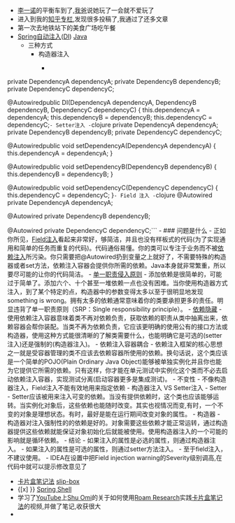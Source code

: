 - [李一诺](<李一诺.md>)的平衡车到了,[我爸](<我爸.md>)说她玩了一会就不爱玩了
- 进入到我的[知乎专栏](<知乎专栏.md>),发现很多投稿了,我通过了还多文章
- 第一次去地铁站下的美食广场吃午餐
- [Spring](<Spring.md>)[自动注入](<自动注入.md>)([DI](<DI.md>)) [Java](<Java.md>)
    - 三种方式
        - 构造器注入
            - ```clojure
private DependencyA dependencyA;
private DependencyB dependencyB;
private DependencyC dependencyC;

@Autowiredpublic DI(DependencyA dependencyA, DependencyB dependencyB, DependencyC dependencyC) {
    this.dependencyA = dependencyA;
    this.dependencyB = dependencyB;
    this.dependencyC = dependencyC;```
        - Setter注入
            - ```clojure
private DependencyA dependencyA;
private DependencyB dependencyB;
private DependencyC dependencyC;

@Autowiredpublic void setDependencyA(DependencyA dependencyA) {
    this.dependencyA = dependencyA;
}

@Autowiredpublic void setDependencyB(DependencyB dependencyB) {
    this.dependencyB = dependencyB;
}

@Autowiredpublic void setDependencyC(DependencyC dependencyC) {
    this.dependencyC = dependencyC;
}```
        - Field 注入
            - ```clojure
@Autowired
private DependencyA dependencyA;

@Autowired
private DependencyB dependencyB;

@Autowired
private DependencyC dependencyC;```
    - ### 问题是什么
        - 正如你所见，[Field注入](<Field注入.md>)看起来非常好，够简洁，并且也没有样板式的代码(为了实现通用和简单的任务而重复的代码)。代码通俗易懂。你的类可以专注于业务而不被[依赖注入](<依赖注入.md>)所污染。你只需要把@Autowired扔到变量之上就好了，不需要特殊的构造器或者set方法，依赖注入容器会提供你所需的依赖。Java本身就非常繁重，所以要尽可能的让你的代码简洁。
        - [单一职责侵入原则](<单一职责侵入原则.md>)
            - 添加依赖是很简单的，可能过于简单了。添加六个、十个甚至一堆依赖一点也没有困难。当你使用构造器方式注入，到了某个特定的点，构造器中的参数变得太多以至于很明显地发现something is wrong。拥有太多的依赖通常意味着你的类要承担更多的责任。明显违背了单一职责原则（SRP：Single responsibility principle）。
        - [依赖隐藏](<依赖隐藏.md>)
            - 使用依赖注入容器意味着类不再对依赖负责，获取依赖的职责从类中抽离出来，依赖容器会帮你装配。当类不再为依赖负责，它应该更明确的使用公有的接口方法或构造器，使用这种方式能很清晰的了解类需要什么，也能明确它是可选的(setter注入)还是强制的(构造器注入)。
        - 依赖注入容器耦合
            - 依赖注入框架的核心思想之一就是受容器管理的类不应该去依赖容器所使用的依赖。换句话说，这个类应该是一个简单的POJO(Plain Ordinary Java Object)能够被单独实例化并且你也能为它提供它所需的依赖。只有这样，你才能在单元测试中实例化这个类而不必去启动依赖注入容器，实现测试分离(启动容器更多是集成测试)。
        - 不变性
            - 不像构造器注入，Field注入不能有效地用来指定依赖
    - 构造器注入 VS Setter注入
        - Setter
            - Setter应该被用来注入可变的依赖。当没有提供依赖时，这个类也应该能够运转。当实例化对象后，这些依赖也能随时改变。其实也视情况而变,有时，一个不变的对象是理想状态。有时，最好是能在运行期间改变对象的属性。
        - 构造器
            - 构造器对注入强制性的的依赖是好的。对象需要这些依赖才能正常运转，通过构造器提供这些依赖就能保证对象初始化后就能被使用。使用构造器注入的一个可能的影响就是循环依赖。
    - 结论
        - 如果注入的属性是必选的属性，则通过构造器注入。
        - 如果注入的属性是可选的属性，则通过setter方法注入。
        - 至于field注入，不建议使用。
    - IDEA在设置中把Field injection warning的Severity级别调高,在代码中就可以提示修改意见了
- [卡片盒笔记法](<卡片盒笔记法.md>) [slip-box](<slip-box.md>)
- {[x] }} [Spring Shell](<Spring Shell.md>)
- 学习了[YouTube](<YouTube.md>)上[Shu Omi](<Shu Omi.md>)的关于如何使用[Roam Research](<Roam Research.md>)实践[卡片盒笔记法](<卡片盒笔记法.md>)的视频,并做了笔记,收获很大
- 
